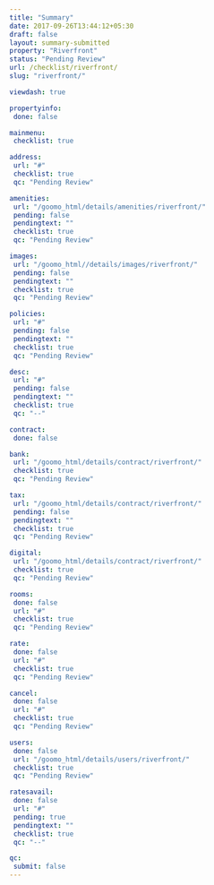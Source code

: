 ```yaml
---
title: "Summary"
date: 2017-09-26T13:44:12+05:30
draft: false
layout: summary-submitted
property: "Riverfront"
status: "Pending Review"
url: /checklist/riverfront/
slug: "riverfront/"

viewdash: true

propertyinfo:
 done: false

mainmenu:
 checklist: true

address:
 url: "#"
 checklist: true
 qc: "Pending Review"

amenities:
 url: "/goomo_html/details/amenities/riverfront/"
 pending: false
 pendingtext: ""
 checklist: true
 qc: "Pending Review"

images:
 url: "/goomo_html//details/images/riverfront/"
 pending: false
 pendingtext: ""
 checklist: true
 qc: "Pending Review"

policies:
 url: "#"
 pending: false
 pendingtext: ""
 checklist: true
 qc: "Pending Review"

desc:
 url: "#"
 pending: false
 pendingtext: ""
 checklist: true
 qc: "--"

contract:
 done: false

bank:
 url: "/goomo_html/details/contract/riverfront/"
 checklist: true
 qc: "Pending Review"

tax:
 url: "/goomo_html/details/contract/riverfront/"
 pending: false
 pendingtext: ""
 checklist: true
 qc: "Pending Review"

digital:
 url: "/goomo_html/details/contract/riverfront/"
 checklist: true
 qc: "Pending Review"

rooms:
 done: false
 url: "#"
 checklist: true
 qc: "Pending Review"

rate:
 done: false
 url: "#"
 checklist: true
 qc: "Pending Review"

cancel:
 done: false
 url: "#"
 checklist: true
 qc: "Pending Review"

users:
 done: false
 url: "/goomo_html/details/users/riverfront/"
 checklist: true
 qc: "Pending Review"

ratesavail:
 done: false
 url: "#"
 pending: true
 pendingtext: ""
 checklist: true
 qc: "--"

qc:
 submit: false
---
```


